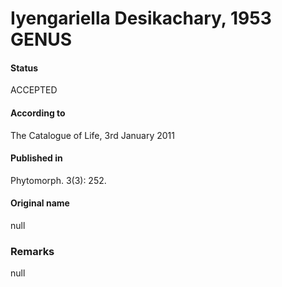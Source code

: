 # Iyengariella Desikachary, 1953 GENUS

#### Status
ACCEPTED

#### According to
The Catalogue of Life, 3rd January 2011

#### Published in
Phytomorph. 3(3): 252.

#### Original name
null

### Remarks
null